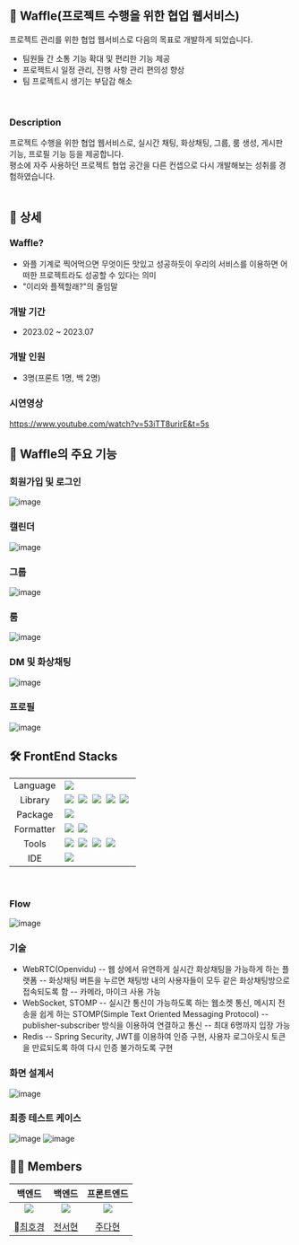 ## 🧇 Waffle(프로젝트 수행을 위한 협업 웹서비스)
프로젝트 관리를 위한 협업 웹서비스로 다음의 목표로 개발하게 되었습니다.
<br>
- 팀원들 간 소통 기능 확대 및 편리한 기능 제공
- 프로젝트시 일정 관리, 진행 사항 관리 편의성 향상
- 팀 프로젝트시 생기는 부담감 해소

<br>

### Description
프로젝트 수행을 위한 협업 웹서비스로, 실시간 채팅, 화상채팅, 그룹, 룸 생성, 게시판 기능, 프로필 기능 등을 제공합니다. <br/>
평소에 자주 사용하던 프로젝트 협업 공간을 다른 컨셉으로 다시 개발해보는 성취를 경험하였습니다. <br/>
<br>


## 📝 상세 

### Waffle?
- 와플 기계로 찍어먹으면 무엇이든 맛있고 성공하듯이 우리의 서비스를 이용하면 어떠한 프로젝트라도 성공할 수 있다는 의미
- "이리와 플젝할래?"의 줄임말
### 개발 기간
- 2023.02 ~ 2023.07
### 개발 인원
- 3명(프론트 1명, 백 2명)

### 시연영상
https://www.youtube.com/watch?v=53iTT8urirE&t=5s
<br>

## 📸 Waffle의 주요 기능

### 회원가입 및 로그인
![image](https://github.com/judahhh/Waffle-FrontEnd/assets/96521594/764f7dc7-8051-4f21-bb01-a06ec30c3f61)
### 캘린더
![image](https://github.com/judahhh/Waffle-FrontEnd/assets/96521594/369c7fd6-a4e9-4f41-a9bd-178aa19fd081)
### 그룹
![image](https://github.com/judahhh/Waffle-FrontEnd/assets/96521594/4572fc00-452e-410a-9e8e-c87c411db954)
### 룸
![image](https://github.com/judahhh/Waffle-FrontEnd/assets/96521594/b05a21d0-734f-4aa4-aad5-18c62589826f)
### DM 및 화상채팅
![image](https://github.com/judahhh/Waffle-FrontEnd/assets/96521594/eec12c3b-7ca8-4b48-90e8-d025640d8918)
### 프로필
![image](https://github.com/judahhh/Waffle-FrontEnd/assets/96521594/d5139261-a9aa-4ed8-a322-bd8ec0625e57)

## 🛠 FrontEnd Stacks

<table>
<tr>
 <td align="center">Language</td>
 <td>
  <img src="https://img.shields.io/badge/JavaScript-Yellow?style=for-the-badge&logo=JavaScript&logoColor=ffffff"/>
 </td>
</tr>
<tr>
 <td align="center">Library</td>
 <td>
  <img src="https://img.shields.io/badge/React-61DAFB?style=for-the-badge&logo=React&logoColor=ffffff"/>&nbsp;
<img src="https://img.shields.io/badge/Axios-6028e0?style=for-the-badge&logo=Axios&logoColor=ffffff"/>&nbsp;
<img src="https://img.shields.io/badge/Styled-Components-pink?style=for-the-badge&logo=Styled-Components&logoColor=ffffff"/>&nbsp;
<img src="https://img.shields.io/badge/Stomp-red?style=for-the-badge&logo=Stomp&logoColor=ffffff"/>&nbsp;
<img src="https://img.shields.io/badge/OpenVidu-black?style=for-the-badge&logo=Open-Vidu&logoColor=ffffff"/>&nbsp;

  </td>
</tr>
<tr>
 <td align="center">Package</td>
 <td>
    <img src="https://img.shields.io/badge/NPM-CB3837?style=for-the-badge&logo=Npm&logoColor=white"/>&nbsp 
  </td>
</tr>
<tr>
 <td align="center">Formatter</td>
 <td>
  <img src="https://img.shields.io/badge/Prettier-373338?style=for-the-badge&logo=Prettier&logoColor=ffffff"/>&nbsp 
  <img src="https://img.shields.io/badge/ESLint-4B32C3?style=for-the-badge&logo=ESLint&logoColor=ffffff"/>&nbsp 
 </td>
</tr>
<tr>
 <td align="center">Tools</td>
 <td>
    <img src="https://img.shields.io/badge/GitHub-181717?style=for-the-badge&logo=GitHub&logoColor=white"/>&nbsp 
    <img src="https://img.shields.io/badge/Notion-5a5d69?style=for-the-badge&logo=Notion&logoColor=white"/>&nbsp
    <img src="https://img.shields.io/badge/Slack-4A154B?style=for-the-badge&logo=Slack&logoColor=white"/>&nbsp 
    <img src="https://img.shields.io/badge/Figma-d90f42?style=for-the-badge&logo=Figma&logoColor=white"/>&nbsp  
 </td>
</tr>
<tr>
 <td align="center">IDE</td>
 <td>
    <img src="https://img.shields.io/badge/VSCode-007ACC?style=for-the-badge&logo=Visual%20Studio%20Code&logoColor=white"/>&nbsp
</tr>
</table>
<br>

### Flow
![image](https://github.com/judahhh/Waffle-FrontEnd/assets/96521594/66d9a6de-94d0-4ad5-ad5e-8654847d154a)

### 기술
- WebRTC(Openvidu)
-- 웹 상에서 유연하게 실시간 화상채팅을 가능하게 하는 플랫폼
-- 화상채팅 버튼을 누르면 채팅방 내의 사용자들이 모두 같은 화상채팅방으로 접속되도록 함
-- 카메라, 마이크 사용 가능
- WebSocket, STOMP
-- 실시간 통신이 가능하도록 하는 웹소켓 통신, 메시지 전송을 쉽게 하는 STOMP(Simple Text Oriented Messaging Protocol)
-- publisher-subscriber 방식을 이용하여 연결하고 통신
-- 최대 6명까지 입장 가능
- Redis
-- Spring Security, JWT를 이용하여 인증 구현, 사용자 로그아웃시 토큰을 만료되도록 하여 다시 인증 불가하도록 구현

### 화면 설계서
![image](https://github.com/judahhh/Waffle-FrontEnd/assets/96521594/d6c62293-a9cc-4bee-a199-e2739215359c)

### 최종 테스트 케이스
![image](https://github.com/judahhh/Waffle-FrontEnd/assets/96521594/b7f88ec4-5e22-40f6-a7ec-0084b6af8fb3)
![image](https://github.com/judahhh/Waffle-FrontEnd/assets/96521594/5f25ce72-a4bb-4582-8ce2-361833f70a39)



## 💁‍♀️ Members

|     백엔드    |     백엔드     |    프론트엔드    |  
| :-----------------------------------------: | :----------------------------------------------: | :---------------------------------------------: | 
| ![](https://github.com/HoGyeongC.png?size=100) | ![](https://github.com/Seohyun-0206.png?size=300) | ![](https://github.com/judahhh.png?size=300) | 
|  | |  | 
|     [최호경](https://github.com/HoGyeongC)     |     [전서현](https://github.com/Seohyun-0206)     |     [주다현](https://github.com/judahhh)     |  
<br>
<br>
